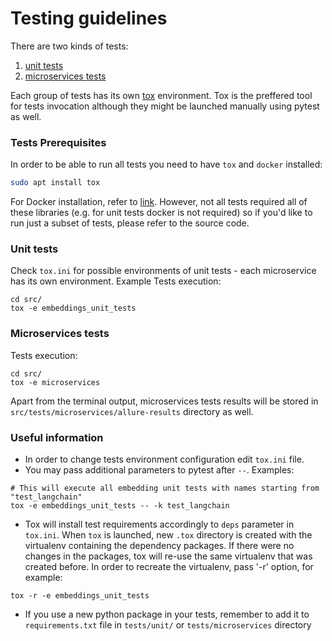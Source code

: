 # Testing guidelines
There are two kinds of tests:
1. [unit tests](#unit-tests)
2. [microservices tests](#microservices-tests)

Each group of tests has its own [tox](https://tox.wiki/en/3.27.0/example/pytest.html) environment. Tox is the preffered tool for tests invocation although they might be launched manually using pytest as well.

### Tests Prerequisites
In order to be able to run all tests you need to have `tox` and `docker` installed:
```bash
sudo apt install tox
```
For Docker installation, refer to [link](https://docs.docker.com/engine/install/ubuntu/). However, not all tests required all of these libraries (e.g. for unit tests docker is not required) so if you'd like to run just a subset of tests, please refer to the source code.

### Unit tests

Check `tox.ini` for possible environments of unit tests - each microservice has its own environment.
Example Tests execution:
```
cd src/
tox -e embeddings_unit_tests
```


### Microservices tests
Tests execution:
```
cd src/
tox -e microservices
```

Apart from the terminal output, microservices tests results will be stored in `src/tests/microservices/allure-results` directory as well.

### Useful information
* In order to change tests environment configuration edit `tox.ini` file.
* You may pass additional parameters to pytest after `--`. Examples:
```
# This will execute all embedding unit tests with names starting from "test_langchain"
tox -e embeddings_unit_tests -- -k test_langchain
```
* Tox will install test requirements accordingly to `deps` parameter in `tox.ini`. When `tox` is launched, new `.tox` directory is created with the virtualenv containing the dependency packages. If there were no changes in the packages, tox will re-use the same virtualenv that was created before. In order to recreate the virtualenv, pass '-r' option, for example:
```
tox -r -e embeddings_unit_tests
```
* If you use a new python package in your tests, remember to add it to `requirements.txt` file in `tests/unit/` or `tests/microservices` directory

